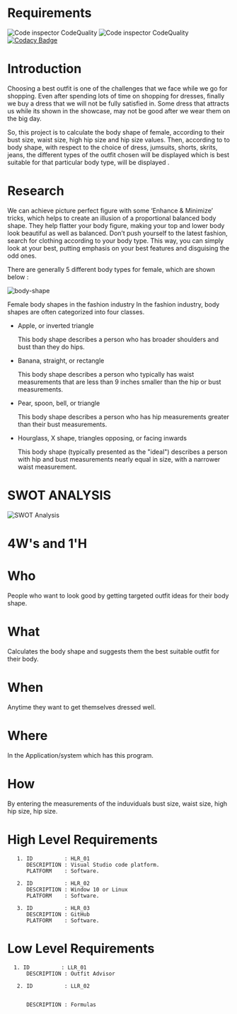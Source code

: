# Requirements 

![Code inspector CodeQuality](https://api.codiga.io/project/29965/score/svg)
![Code inspector CodeQuality](https://api.codiga.io/project/29965/status/svg)
[![Codacy Badge](https://app.codacy.com/project/badge/Grade/a17d1018035144a6af5ed9ac35f063ec)](https://www.codacy.com/gh/tharu-2000/M1_Application_Outfit_Advisor/dashboard?utm_source=github.com&amp;utm_medium=referral&amp;utm_content=tharu-2000/M1_Application_Outfit_Advisor&amp;utm_campaign=Badge_Grade)

# Introduction

Choosing a best outfit is one of the challenges that we face while we go for shopping. Even after spending lots of time on shopping for dresses, finally we buy a dress that we will not be fully satisfied in. Some dress that attracts us while its shown in the showcase, may not be good after we wear them on the big day.

So, this project is to calculate the body shape of female, according to their bust size, waist size, high hip size and hip size values. Then, according to to body shape, with respect to the choice of dress, jumsuits, shorts, skrits, jeans, the different types of the outfit chosen will be displayed which is best suitable for that particular body type, will be displayed .


# Research

We can achieve picture perfect figure with some ‘Enhance & Minimize’ tricks, which helps to create an illusion of a proportional balanced body shape. They help flatter your body figure, making your top and lower body look beautiful as well as balanced. Don’t push yourself to the latest fashion, search for clothing according to your body type. This way, you can simply look at your best, putting emphasis on your best features and disguising the odd ones.

There are generally 5 different body types for female, which are shown below :

![body-shape](https://user-images.githubusercontent.com/55780247/142796070-a782c02d-17b7-4d60-96a8-41a5a68efc12.png)

Female body shapes in the fashion industry
In the fashion industry, body shapes are often categorized into four classes.

* Apple, or inverted triangle

    This body shape describes a person who has broader shoulders and bust than they do hips.

* Banana, straight, or rectangle

    This body shape describes a person who typically has waist measurements that are less than 9 inches smaller than the hip or bust measurements.

* Pear, spoon, bell, or triangle

    This body shape describes a person who has hip measurements greater than their bust measurements.

* Hourglass, X shape, triangles opposing, or facing inwards

    This body shape (typically presented as the "ideal") describes a person with hip and bust measurements nearly equal in size, with a narrower waist measurement.

# SWOT ANALYSIS

![SWOT Analysis](https://user-images.githubusercontent.com/55780247/142889608-526ffbcc-4e7a-43af-952d-ee6c25719fc8.png)

# 4W's and 1'H

# Who

People who want to look good by getting targeted outfit ideas for their body shape.

# What 

Calculates the body shape and suggests them the best suitable outfit for their body.

# When

Anytime they want to get themselves dressed well.

# Where

In the Application/system which has this program.

# How

By entering the measurements of the induviduals bust size, waist size, high hip size, hip size.

# High Level Requirements  
    
       1. ID          : HLR_01
          DESCRIPTION : Visual Studio code platform.
          PLATFORM    : Software.
       
       2. ID          : HLR_02
          DESCRIPTION : Window 10 or Linux
          PLATFORM    : Software.
       
       3. ID          : HLR_03
          DESCRIPTION : GitHub
          PLATFORM    : Software.


# Low Level Requirements 

      1. ID          : LLR_01
          DESCRIPTION : Outfit Advisor
       
       2. ID          : LLR_02


          DESCRIPTION : Formulas
